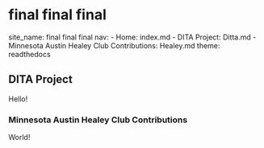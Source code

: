 # final final final

site_name: final final final
nav:
    - Home: index.md
    - DITA Project: Ditta.md
    - Minnesota Austin Healey Club Contributions: Healey.md
theme: readthedocs

    
## DITA Project

Hello!

### Minnesota Austin Healey Club Contributions

World!   
